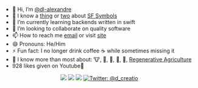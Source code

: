 - 👋 Hi, I’m [@dl-alexandre](https://www.x.com/d_creatio)
- 👀 I know a [thing](https://github.com/dl-alexandre/symbolview) or [two](https://github.com/dl-alexandre/SFSymbolKit) about [SF Symbols](https://developer.apple.com/sf-symbols) 
- 🌱 I’m currently learning backends written in swift
- 💞️ I’m looking to collaborate on quality software
- 📫 How to reach me [email](mailto:dalton@alexandrefamilyfarm.com) or visit [site](https://daltonalexandre.carrd.co)
- 😄 Pronouns: He/Him
- ⚡ Fun fact: I no longer drink coffee ☕️ while sometimes missing it
- 🤔 I know more than most about: 🐮, 🥛, 🐓, 🥚, 🌱, [Regenerative Agriculture](https://www.alexandrefamilyfarm.com)
- 928 likes given on Youtube🔺


<p align="center">
    <img src="https://img.shields.io/badge/-xcode-147EFB?style=flat-square&logo=xcode&logoColor=white" />
    <img src="https://img.shields.io/badge/-macOS-000000?style=flat-square&logo=macos&logoColor=white" />
    <img src="https://img.shields.io/badge/-swift-F05138?style=flat-square&logo=swift&logoColor=white" />
    <a href="https://twitter.com/d_creatio">
        <img src="https://img.shields.io/badge/Contact-@d_creatio-95a5a6.svg?style=flat" alt="Twitter: @d_creatio" />
    </a>
</p>

<!---
dl-alexandre/dl-alexandre is a ✨ special ✨ repository because its `README.md` (this file) appears on your GitHub profile.
You can click the Preview link to take a look at your changes.

Simple Icons Resource: https://simpleicons.org/
--->
